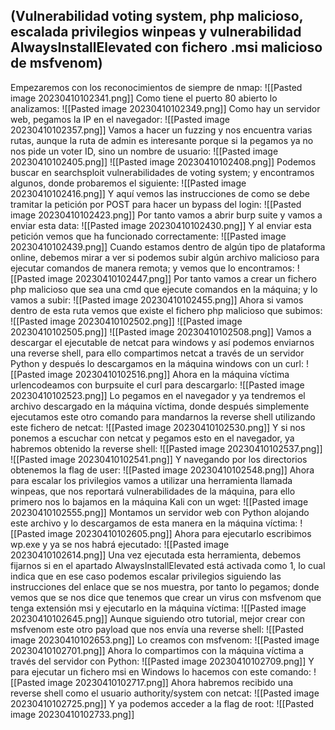 ## (Vulnerabilidad voting system, php malicioso, escalada privilegios winpeas y vulnerabilidad AlwaysInstallElevated con fichero .msi malicioso de msfvenom)

Empezaremos con los reconocimientos de siempre de nmap:
![[Pasted image 20230410102341.png]]
Como tiene el puerto 80 abierto lo analizamos:
![[Pasted image 20230410102349.png]]
Como hay un servidor web, pegamos la IP en el navegador:
![[Pasted image 20230410102357.png]]
Vamos a hacer un fuzzing y nos encuentra varias rutas, aunque la ruta de admin es interesante porque si la pegamos ya no nos pide un voter ID, sino un nombre de usuario:
![[Pasted image 20230410102405.png]]
![[Pasted image 20230410102408.png]]
Podemos buscar en searchsploit vulnerabilidades de voting system; y encontramos algunos, donde probaremos el siguiente:
![[Pasted image 20230410102416.png]]
Y aquí vemos las instrucciones de como se debe tramitar la petición por POST para hacer un bypass del login:
![[Pasted image 20230410102423.png]]
Por tanto vamos a abrir burp suite y vamos a enviar esta data:
![[Pasted image 20230410102430.png]]
Y al enviar esta petición vemos que ha funcionado correctamente:
![[Pasted image 20230410102439.png]]
Cuando estamos dentro de algún tipo de plataforma online, debemos mirar a ver si podemos subir algún archivo malicioso para ejecutar comandos de manera remota; y vemos que lo encontramos:
![[Pasted image 20230410102447.png]]
Por tanto vamos a crear un fichero php malicioso que sea una cmd que ejecute comandos en la máquina; y lo vamos a subir:
![[Pasted image 20230410102455.png]]
Ahora si vamos dentro de esta ruta vemos que existe el fichero php malicioso que subimos:
![[Pasted image 20230410102502.png]]
![[Pasted image 20230410102505.png]]
![[Pasted image 20230410102508.png]]
Vamos a descargar el ejecutable de netcat para windows y así podemos enviarnos una reverse shell, para ello compartimos netcat a través de un servidor Python y después lo descargamos en la máquina windows con un curl:
![[Pasted image 20230410102516.png]]
Ahora en la máquina víctima urlencodeamos con burpsuite el curl para descargarlo:
![[Pasted image 20230410102523.png]]
Lo pegamos en el navegador y ya tendremos el archivo descargado en la máquina víctima, donde después simplemente ejecutamos este otro comando para mandarnos la reverse shell utilizando este fichero de netcat:
![[Pasted image 20230410102530.png]]
Y si nos ponemos a escuchar con netcat y pegamos esto en el navegador, ya habremos obtenido la reverse shell:
![[Pasted image 20230410102537.png]]
![[Pasted image 20230410102541.png]]
Y navegando por los directorios obtenemos la flag de user:
![[Pasted image 20230410102548.png]]
Ahora para escalar los privilegios vamos a utilizar una herramienta llamada winpeas, que nos reportará vulnerabilidades de la máquina, para ello primero nos lo bajamos en la máquina Kali con un wget:
![[Pasted image 20230410102555.png]]
Montamos un servidor web con Python alojando este archivo y lo descargamos de esta manera en la máquina víctima:
![[Pasted image 20230410102605.png]]
Ahora para ejecutarlo escribimos wp.exe y ya se nos habrá ejecutado:
![[Pasted image 20230410102614.png]]
Una vez ejecutada esta herramienta, debemos fijarnos si en el apartado AlwaysInstallElevated está activada como 1, lo cual indica que en ese caso podemos escalar privilegios siguiendo las instrucciones del enlace que se nos muestra, por tanto lo pegamos; donde vemos que se nos dice que tenemos que crear un virus con msfvenom que tenga extensión msi y ejecutarlo en la máquina víctima:
![[Pasted image 20230410102645.png]]
Aunque siguiendo otro tutorial, mejor crear con msfvenom este otro payload que nos envía una reverse shell:
![[Pasted image 20230410102653.png]]
Lo creamos con msfvenom:
![[Pasted image 20230410102701.png]]
Ahora lo compartimos con la máquina víctima a través del servidor con Python:
![[Pasted image 20230410102709.png]]
Y para ejecutar un fichero msi en Windows lo hacemos con este comando:
![[Pasted image 20230410102717.png]]
Ahora habremos recibido una reverse shell como el usuario authority/system con netcat:
![[Pasted image 20230410102725.png]]
Y ya podemos acceder a la flag de root:
![[Pasted image 20230410102733.png]]
